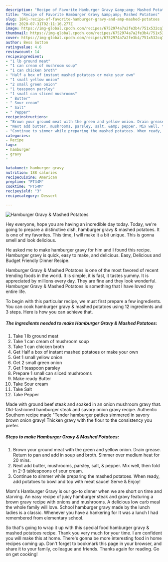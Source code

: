 ```yaml
---
description: "Recipe of Favorite Hamburger Gravy &amp;amp; Mashed Potatoes"
title: "Recipe of Favorite Hamburger Gravy &amp;amp; Mashed Potatoes"
slug: 1841-recipe-of-favorite-hamburger-gravy-and-amp-mashed-potatoes
date: 2020-07-31T02:11:16.277Z
image: https://img-global.cpcdn.com/recipes/6752974a7a2fe3b4/751x532cq70/hamburger-gravy-mashed-potatoes-recipe-main-photo.jpg
thumbnail: https://img-global.cpcdn.com/recipes/6752974a7a2fe3b4/751x532cq70/hamburger-gravy-mashed-potatoes-recipe-main-photo.jpg
cover: https://img-global.cpcdn.com/recipes/6752974a7a2fe3b4/751x532cq70/hamburger-gravy-mashed-potatoes-recipe-main-photo.jpg
author: Bess Sutton
ratingvalue: 4.6
reviewcount: 14
recipeingredient:
- "1 lb ground meat"
- "1 can cream of mushroom soup"
- "1 can chicken broth"
- "Half a box of instant mashed potatoes or make your own"
- "1 small yellow onion"
- "2 small green onion"
- "1 teaspoon parsley"
- "1 small can sliced mushrooms"
- " Butter"
- " Sour cream"
- " Salt"
- " Pepper"
recipeinstructions:
- "Brown your ground meat with the green and yellow onion. Drain grease. Return to pan and add in soup and broth. Simmer over medium heat for 20 mins."
- "Next add butter, mushrooms, parsley, salt, &amp; pepper. Mix well, then fold in 2-3 tablespoons of sour cream."
- "Continue to simmer while preparing the mashed potatoes. When ready, add potatoes to bowl and top with meat sauce! Serve &amp; Enjoy!"
categories:
- Recipe
tags:
- hamburger
- gravy
- 

katakunci: hamburger gravy  
nutrition: 188 calories
recipecuisine: American
preptime: "PT34M"
cooktime: "PT54M"
recipeyield: "3"
recipecategory: Dessert

---
```



![Hamburger Gravy &amp; Mashed Potatoes](https://img-global.cpcdn.com/recipes/6752974a7a2fe3b4/751x532cq70/hamburger-gravy-mashed-potatoes-recipe-main-photo.jpg)

Hey everyone, hope you are having an incredible day today. Today, we're going to prepare a distinctive dish, hamburger gravy &amp; mashed potatoes. It is one of my favorites. This time, I will make it a bit unique. This is gonna smell and look delicious.

He asked me to make hamburger gravy for him and I found this recipe. Hamburger gravy is quick, easy to make, and delicious. Easy, Delicious and Budget Friendly Dinner Recipe.

Hamburger Gravy &amp; Mashed Potatoes is one of the most favored of recent trending foods in the world. It is simple, it is fast, it tastes yummy. It is appreciated by millions every day. They are fine and they look wonderful. Hamburger Gravy &amp; Mashed Potatoes is something that I have loved my entire life.


To begin with this particular recipe, we must first prepare a few ingredients. You can cook hamburger gravy &amp; mashed potatoes using 12 ingredients and 3 steps. Here is how you can achieve that.

<!--inarticleads1-->

##### The ingredients needed to make Hamburger Gravy &amp; Mashed Potatoes:

1. Take 1 lb ground meat
1. Take 1 can cream of mushroom soup
1. Take 1 can chicken broth
1. Get Half a box of instant mashed potatoes or make your own
1. Get 1 small yellow onion
1. Get 2 small green onion
1. Get 1 teaspoon parsley
1. Prepare 1 small can sliced mushrooms
1. Make ready  Butter
1. Take  Sour cream
1. Take  Salt
1. Take  Pepper


Made with ground beef steak and soaked in an onion mushroom gravy that. Old-fashioned hamburger steak and savory onion gravy recipe. Authentic Southern recipe made &#34;Tender hamburger patties simmered in savory brown onion gravy! Thicken gravy with the flour to the consistency you prefer. 

<!--inarticleads2-->

##### Steps to make Hamburger Gravy &amp; Mashed Potatoes:

1. Brown your ground meat with the green and yellow onion. Drain grease. Return to pan and add in soup and broth. Simmer over medium heat for 20 mins.
1. Next add butter, mushrooms, parsley, salt, &amp; pepper. Mix well, then fold in 2-3 tablespoons of sour cream.
1. Continue to simmer while preparing the mashed potatoes. When ready, add potatoes to bowl and top with meat sauce! Serve &amp; Enjoy!


Mom&#39;s Hamburger Gravy is our go-to dinner when we are short on time and starving. An easy recipe of juicy hamburger steak and gravy featuring a brown gravy recipe with onions and mushrooms. A delicious low carb meal the whole family will love. School hamburger gravy made by the lunch ladies is a classic. Whenever you have a hankering for It was a lunch I had remembered from elementary school. 

So that's going to wrap it up with this special food hamburger gravy &amp; mashed potatoes recipe. Thank you very much for your time. I am confident you will make this at home. There's gonna be more interesting food in home recipes coming up. Don't forget to bookmark this page in your browser, and share it to your family, colleague and friends. Thanks again for reading. Go on get cooking!
